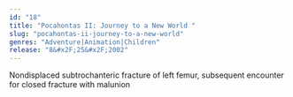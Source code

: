 ```yaml
---
id: "18"
title: "Pocahontas II: Journey to a New World "
slug: "pocahontas-ii-journey-to-a-new-world"
genres: "Adventure|Animation|Children"
release: "8&#x2F;25&#x2F;2002"
---
```


Nondisplaced subtrochanteric fracture of left femur, subsequent encounter for closed fracture with malunion

